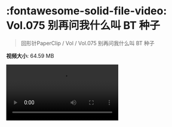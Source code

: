 # :fontawesome-solid-file-video: Vol.075 别再问我什么叫 BT 种子

> 回形针PaperClip / Vol / Vol.075 别再问我什么叫 BT 种子

**视频大小**: 64.59 MB

<div class="video"><video src="https://file.hsyhx.top/archive/PaperClip/Vol/075.mp4" controls preload>🤔 您的浏览器不支持 video 标签</video></div>